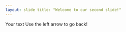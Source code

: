```yaml
---
layout: slide title: "Welcome to our second slide!" 
--- 
```

Your text Use the left arrow to go back!
